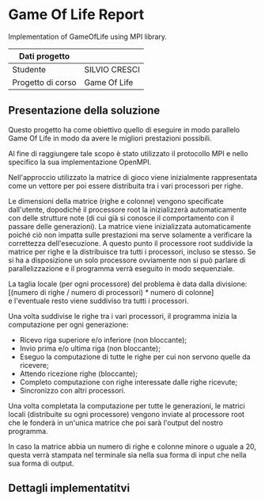 # Game Of Life Report
Implementation of GameOfLife using MPI library.

| Dati progetto|  |  
|-------------|----------| 
| Studente | SILVIO CRESCI | 
| Progetto di corso| Game Of Life |

## Presentazione della soluzione 

Questo progetto ha come obiettivo quello di eseguire in modo parallelo Game Of Life in modo da avere le migliori prestazioni possibili.  

Al fine di raggiungere tale scopo è stato utilizzato il protocollo MPI e nello specifico la sua implementazione OpenMPI.

Nell'approccio utilizzato la matrice di gioco viene inizialmente rappresentata come un vettore per poi essere distribuita tra i vari processori per righe.

Le dimensioni della matrice (righe e colonne) vengono specificate dall'utente, dopodiché il processore root la inizializzerà automaticamente con delle strutture note (di cui già si conosce il comportamento con il passare delle generazioni). La matrice viene inizializzata automaticamente poiché ciò non impatta sulle prestazioni ma serve solamente a verificare la correttezza dell'esecuzione. A questo punto il processore root suddivide la matrice per righe e la distribuisce tra tutti i processori, incluso se stesso. Se si ha a disposizione un solo processore ovviamente non si può parlare di parallelizzazione e il programma verrà eseguito in modo sequenziale. 

La taglia locale (per ogni processore) del problema è data dalla divisione:  
[(numero di righe / numero di processori) * numero di colonne]  
e l'eventuale resto viene suddiviso tra tutti i processori.

Una volta suddivise le righe tra i vari processori, il programma inizia la computazione per ogni generazione:  
- Ricevo riga superiore e/o inferiore (non bloccante);
- Invio prima e/o ultima riga (non bloccante);
- Eseguo la computazione di tutte le righe per cui non servono quelle da ricevere;
- Attendo ricezione righe (bloccante);
- Completo computazione con righe interessate dalle righe ricevute;
- Sincronizzo con altri processori.

Una volta completata la computazione per tutte le generazioni, le matrici locali (distribuite su ogni processore) vengono inviate al processore root che le fonderà in un'unica matrice che poi sarà l'output del nostro programma.

In caso la matrice abbia un numero di righe e colonne minore o uguale a 20, questa verrà stampata nel terminale sia nella sua forma di input che nella sua forma di output.

## Dettagli implementatitvi
